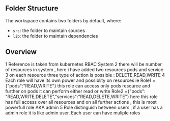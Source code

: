 

## Folder Structure

The workspace contains two folders by default, where:

- `src`: the folder to maintain sources
- `lib`: the folder to maintain dependencies

## Overview
 1 Reference is taken from kubernetes RBAC System
 2 there will be number of resources in system , here i have added two resources pods and service 
 3 on each resource three type of action is possible : DELETE,READ,WRITE
 4 Each role will have its own power and possiblity on resources ie
    Role1 ={"pods":"READ,WRITE"}   this role can access only pods resource and further on pods it can perform either read or write
    Role2 ={"pods": "READ,WRITE,DELETE","services":"READ,DELETE,WRITE"} here this role has full access over all resources and on all further actions , this is most powerfull role AKA admin
 5 Role  distinguish  between users , if a user has a admin role it is like admin user. Each user can have muliple roles     

